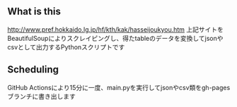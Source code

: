 ## What is this
http://www.pref.hokkaido.lg.jp/hf/kth/kak/hasseijoukyou.htm
上記サイトをBeautifulSoupによりスクレイピングし、得たtableのデータを変換してjsonやcsvとして出力するPythonスクリプトです

## Scheduling
GitHub Actionsにより15分に一度、main.pyを実行してjsonやcsv類をgh-pagesブランチに書き出します